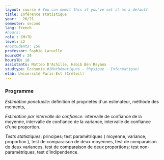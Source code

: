```yaml
---
layout: course # You can ommit this if you've set it as a default
title: Inférence statistique
year: 	20/21
semester: second
lang: french
#hours:
role : CM+TD
level: L2
#nostudents: 150
professor: Sophie Laruelle
hoursCM : 24
hoursTD: 18
assistants: Matteo D'Achille, Habib Ben Rayana
studtype: Economie #(Mathématiques - Physique - Informatique)
etab: Université Paris-Est (Créteil)
---
```

### Programme

_Estimation ponctuelle_: definition et proprietés d'un estimateur, méthode des moments,


_Estimation par intervalle de confiance_: intervalle de confiance de la moyenne, intervalle de confiance de la variance, intervalle de confiance d'une proportion.

_Tests statistiques_: principes; test paramétriques ( moyenne, variance, proportion ), test de comparaison de deux moyennes, test de comparaison de deux variances, test de comparaison de deux proportions; test non-paramétriques, test d'indipendence.
